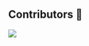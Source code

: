 ## Contributors :crown:
  
<a href="https://github.com/kydrapkg/kydra/graphs/contributors">
  <img src="https://contrib.rocks/image?repo=kydrapkg/kydra" />
</a>
